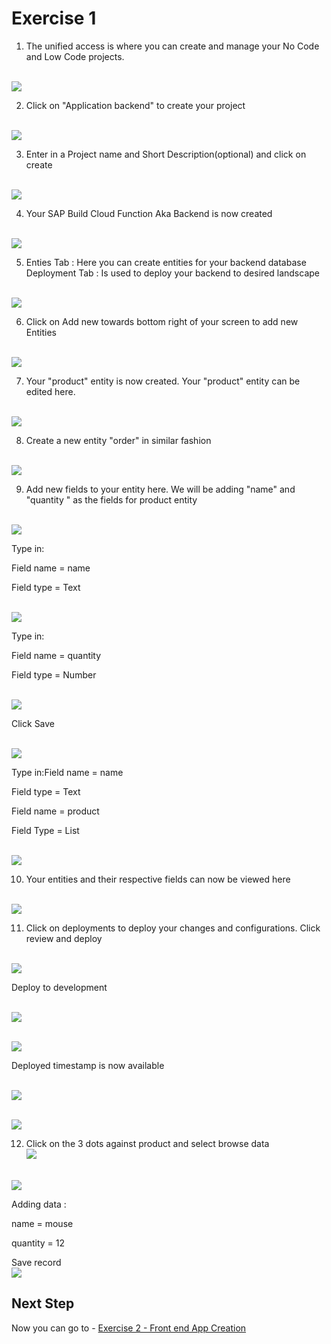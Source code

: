 # Exercise 1 

1. The unified access is where you can create and manage your No Code and Low Code projects.

<br>![](/exercises/Exercise_1/images/image-1-1.png)



2. Click on "Application backend" to create your project

<br>![](/exercises/Exercise_1/images/image-1-2.png)



3. Enter in a Project name and Short Description(optional) and click on create

<br>![](/exercises/Exercise_1/images/image_1.3.png)



4. Your SAP Build Cloud Function Aka Backend is now created

<br>![](/exercises/Exercise_1/images/image_1.4.png)



5. Enties Tab : Here you can create entities for your backend database
Deployment Tab : Is used to deploy your backend to desired landscape

<br>![](/exercises/Exercise_1/images/image_1.5.png)


6. Click on Add new towards bottom right of your screen to add new Entities

<br>![](/exercises/Exercise_1/images/image(1).png)

7. Your "product" entity is now created. Your "product" entity can be edited here. 

<br>![](/exercises/Exercise_1/images/image(2).png)

8. Create a new entity "order" in similar fashion

<br>![](/exercises/Exercise_1/images/image(3).png)

9. Add new fields to your entity here. We will be adding "name" and "quantity " as the fields for product entity

<br>![](/exercises/Exercise_1/images/image(4).png)

Type in:

Field name = name

Field type = Text

<br>![](/exercises/Exercise_1/images/image(5).png)

Type in:

Field name = quantity

Field type = Number

<br>![](/exercises/Exercise_1/images/image(6).png)

Click Save

<br>![](/exercises/Exercise_1/images/image(7).png)

Type in:Field name = name 

Field type = Text

Field name = product

Field Type = List

<br>![](/exercises/Exercise_1/images/image(8).png)

10. Your entities and their respective fields can now be viewed here

<br>![](/exercises/Exercise_1/images/image(9).png)

11. Click on deployments to deploy your changes and configurations. Click review and deploy

<br>![](/exercises/Exercise_1/images/image(10).png)

Deploy to development

<br>![](/exercises/Exercise_1/images/image(11).png)

<br>![](/exercises/Exercise_1/images/image(12).png)

Deployed timestamp is now available

<br>![](/exercises/Exercise_1/images/image(13).png)


<br>![](/exercises/Exercise_1/images/image(14).png)


12. Click on the 3 dots against product and select browse data
<br>![](/exercises/Exercise_1/images/image(15).png)



<br>![](/exercises/Exercise_1/images/image(16).png)


Adding data :

name = mouse  

quantity = 12  

Save record
<br>![](/exercises/Exercise_1/images/image(17).png)




## Next Step

Now you can go to - [Exercise 2 - Front end App Creation](../Exercise_2/README.md)

